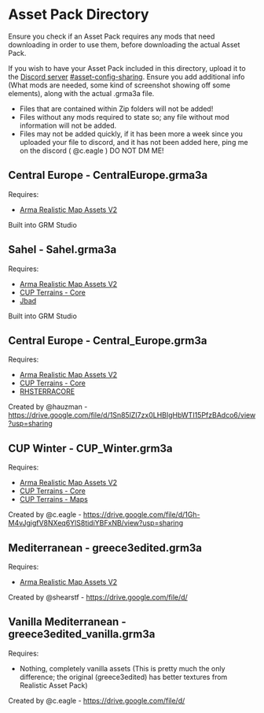 # Asset Pack Directory
Ensure you check if an Asset Pack requires any mods that need downloading in order to use them, before downloading the actual Asset Pack.

If you wish to have your Asset Pack included in this directory, upload it to the [Discord server](https://discord.gg/QXJVwzy8Bj) [#asset-config-sharing](https://discord.com/channels/1135252857227071560/1142672433694908426). Ensure you add additional info (What mods are needed, some kind of screenshot showing off some elements), along with the actual .grma3a file. 
- Files that are contained within Zip folders will not be added!
- Files without any mods required to state so; any file without mod information will not be added. 
- Files may not be added quickly, if it has been more a week since you uploaded your file to discord, and it has not been added here, ping me on the discord ( @c.eagle ) DO NOT DM ME!

## Central Europe - CentralEurope.grma3a
Requires:
- [Arma Realistic Map Assets V2
](https://steamcommunity.com/sharedfiles/filedetails/?id=2982306133)

Built into GRM Studio

## Sahel - Sahel.grma3a
Requires:
- [Arma Realistic Map Assets V2
](https://steamcommunity.com/sharedfiles/filedetails/?id=2982306133)
- [CUP Terrains - Core](https://steamcommunity.com/sharedfiles/filedetails/?id=583496184)
- [Jbad](https://steamcommunity.com/sharedfiles/filedetails/?id=520618345)

Built into GRM Studio

## Central Europe - Central_Europe.grm3a
Requires: 
- [Arma Realistic Map Assets V2
](https://steamcommunity.com/sharedfiles/filedetails/?id=2982306133)
- [CUP Terrains - Core](https://steamcommunity.com/sharedfiles/filedetails/?id=583496184)
- [RHSTERRACORE](https://steamcommunity.com/sharedfiles/filedetails/?id=2288691268)

Created by @hauzman - https://drive.google.com/file/d/1Sn85lZI7zx0LHBIgHbWTI15PfzBAdco6/view?usp=sharing

## CUP Winter - CUP_Winter.grm3a
Requires: 
- [Arma Realistic Map Assets V2
](https://steamcommunity.com/sharedfiles/filedetails/?id=2982306133)
- [CUP Terrains - Core](https://steamcommunity.com/sharedfiles/filedetails/?id=583496184)
- [CUP Terrains - Maps](https://steamcommunity.com/sharedfiles/filedetails/?id=583544987)

Created by @c.eagle - https://drive.google.com/file/d/1Gh-M4vJgigfV8NXeq6YlS8tidiYBFxNB/view?usp=sharing

## Mediterranean - greece3edited.grm3a
Requires: 
- [Arma Realistic Map Assets V2
](https://steamcommunity.com/sharedfiles/filedetails/?id=2982306133)

Created by @shearstf - https://drive.google.com/file/d/

## Vanilla Mediterranean - greece3edited_vanilla.grm3a
Requires:

- Nothing, completely vanilla assets (This is pretty much the only difference; the original (greece3edited) has better textures from Realistic Asset Pack)

Created by @c.eagle - https://drive.google.com/file/d/